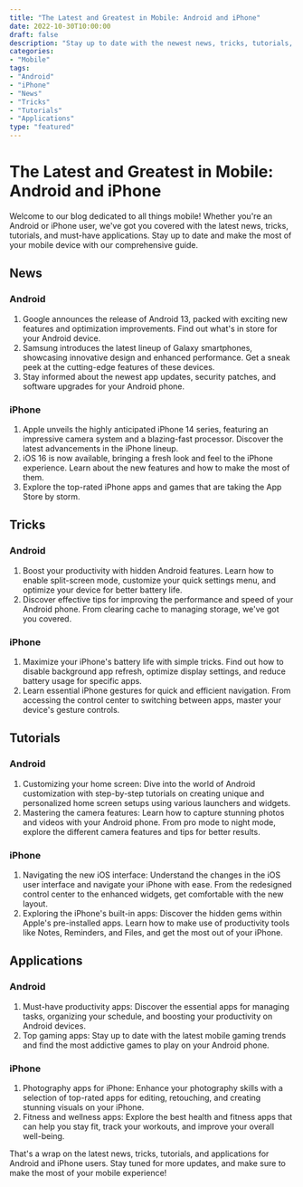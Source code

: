 ```yaml
--- 
title: "The Latest and Greatest in Mobile: Android and iPhone"
date: 2022-10-30T10:00:00
draft: false
description: "Stay up to date with the newest news, tricks, tutorials, and applications for Android and iPhone."
categories:
- "Mobile"
tags:
- "Android"
- "iPhone"
- "News"
- "Tricks"
- "Tutorials"
- "Applications"
type: "featured"
--- 
```


# The Latest and Greatest in Mobile: Android and iPhone

Welcome to our blog dedicated to all things mobile! Whether you're an Android or iPhone user, we've got you covered with the latest news, tricks, tutorials, and must-have applications. Stay up to date and make the most of your mobile device with our comprehensive guide. 

## News

### Android
1. Google announces the release of Android 13, packed with exciting new features and optimization improvements. Find out what's in store for your Android device.
2. Samsung introduces the latest lineup of Galaxy smartphones, showcasing innovative design and enhanced performance. Get a sneak peek at the cutting-edge features of these devices.
3. Stay informed about the newest app updates, security patches, and software upgrades for your Android phone.

### iPhone 
1. Apple unveils the highly anticipated iPhone 14 series, featuring an impressive camera system and a blazing-fast processor. Discover the latest advancements in the iPhone lineup.
2. iOS 16 is now available, bringing a fresh look and feel to the iPhone experience. Learn about the new features and how to make the most of them.
3. Explore the top-rated iPhone apps and games that are taking the App Store by storm.

## Tricks

### Android
1. Boost your productivity with hidden Android features. Learn how to enable split-screen mode, customize your quick settings menu, and optimize your device for better battery life.
2. Discover effective tips for improving the performance and speed of your Android phone. From clearing cache to managing storage, we've got you covered.

### iPhone 
1. Maximize your iPhone's battery life with simple tricks. Find out how to disable background app refresh, optimize display settings, and reduce battery usage for specific apps.
2. Learn essential iPhone gestures for quick and efficient navigation. From accessing the control center to switching between apps, master your device's gesture controls.

## Tutorials

### Android
1. Customizing your home screen: Dive into the world of Android customization with step-by-step tutorials on creating unique and personalized home screen setups using various launchers and widgets.
2. Mastering the camera features: Learn how to capture stunning photos and videos with your Android phone. From pro mode to night mode, explore the different camera features and tips for better results.

### iPhone 
1. Navigating the new iOS interface: Understand the changes in the iOS user interface and navigate your iPhone with ease. From the redesigned control center to the enhanced widgets, get comfortable with the new layout.
2. Exploring the iPhone's built-in apps: Discover the hidden gems within Apple's pre-installed apps. Learn how to make use of productivity tools like Notes, Reminders, and Files, and get the most out of your iPhone.

## Applications

### Android
1. Must-have productivity apps: Discover the essential apps for managing tasks, organizing your schedule, and boosting your productivity on Android devices.
2. Top gaming apps: Stay up to date with the latest mobile gaming trends and find the most addictive games to play on your Android phone.

### iPhone 
1. Photography apps for iPhone: Enhance your photography skills with a selection of top-rated apps for editing, retouching, and creating stunning visuals on your iPhone.
2. Fitness and wellness apps: Explore the best health and fitness apps that can help you stay fit, track your workouts, and improve your overall well-being.

That's a wrap on the latest news, tricks, tutorials, and applications for Android and iPhone users. Stay tuned for more updates, and make sure to make the most of your mobile experience!
